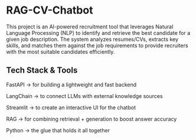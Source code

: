 ﻿# RAG-CV-Chatbot
This project is an AI-powered recruitment tool that leverages Natural Language Processing (NLP) to identify and retrieve the best candidate for a given job description. The system analyzes resumes/CVs, extracts key skills, and matches them against the job requirements to provide recruiters with the most suitable candidates efficiently.

## Tech Stack & Tools

FastAPI → for building a lightweight and fast backend

LangChain → to connect LLMs with external knowledge sources

Streamlit → to create an interactive UI for the chatbot

RAG → for combining retrieval + generation to boost answer accuracy

Python → the glue that holds it all together

